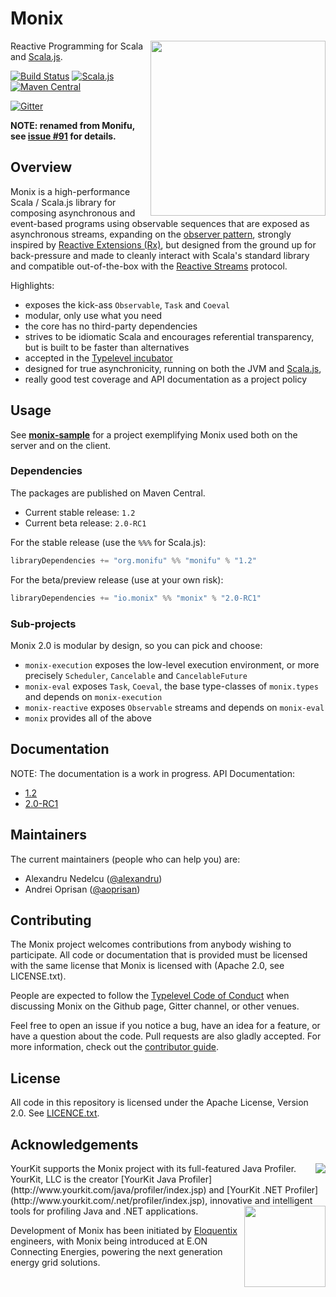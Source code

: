 # Monix

<img src="https://raw.githubusercontent.com/wiki/monixio/monix/assets/monifu-square.png" align="right" width="280" />

Reactive Programming for Scala and [Scala.js](http://www.scala-js.org/).

[![Build Status](https://travis-ci.org/monixio/monix.svg?branch=master)](https://travis-ci.org/monixio/monix)
[![Scala.js](http://scala-js.org/assets/badges/scalajs-0.6.8.svg)](http://scala-js.org)
[![Maven Central](https://maven-badges.herokuapp.com/maven-central/org.monifu/monifu_2.11/badge.svg)](https://maven-badges.herokuapp.com/maven-central/org.monifu/monifu_2.11)

[![Gitter](https://badges.gitter.im/Join%20Chat.svg)](https://gitter.im/monixio/monix?utm_source=badge&utm_medium=badge&utm_campaign=pr-badge&utm_content=badge)

**NOTE: renamed from Monifu, see [issue #91](https://github.com/monixio/monix/issues/91) for details.**

## Overview

Monix is a high-performance Scala / Scala.js library for
composing asynchronous and event-based programs using observable sequences
that are exposed as asynchronous streams, expanding on the
[observer pattern](https://en.wikipedia.org/wiki/Observer_pattern),
strongly inspired by [Reactive Extensions (Rx)](http://reactivex.io/),
but designed from the ground up  for back-pressure and made to cleanly interact
with Scala's standard library and compatible out-of-the-box with the
[Reactive Streams](http://www.reactive-streams.org/) protocol.

Highlights:

- exposes the kick-ass `Observable`, `Task` and `Coeval`
- modular, only use what you need
- the core has no third-party dependencies
- strives to be idiomatic Scala and encourages referential transparency,
  but is built to be faster than alternatives
- accepted in the [Typelevel incubator](http://typelevel.org/projects/)
- designed for true asynchronicity, running on both the
  JVM and [Scala.js](scala-js.org),
- really good test coverage and API documentation as a project policy

## Usage

See **[monix-sample](https://github.com/monixio/monix-sample)** for
a project exemplifying Monix used both on the server and on the client.

### Dependencies

The packages are published on Maven Central.

- Current stable release: `1.2`
- Current beta release: `2.0-RC1`

For the stable release (use the `%%%` for Scala.js):

```scala
libraryDependencies += "org.monifu" %% "monifu" % "1.2"
```

For the beta/preview release (use at your own risk):

```scala
libraryDependencies += "io.monix" %% "monix" % "2.0-RC1"
```

### Sub-projects

Monix 2.0 is modular by design, so you can pick and choose:

- `monix-execution` exposes the low-level execution environment, or more precisely
  `Scheduler`, `Cancelable` and `CancelableFuture`
- `monix-eval` exposes `Task`, `Coeval`, the base type-classes of `monix.types` 
   and depends on `monix-execution`
- `monix-reactive` exposes `Observable` streams and depends on `monix-eval`
- `monix` provides all of the above

## Documentation

NOTE: The documentation is a work in progress.
API Documentation:

- [1.2](https://monix.io/docs/1.2/api/)
- [2.0-RC1](https://monix.io/docs/2.0-RC1/api/)

## Maintainers

The current maintainers (people who can help you) are:

- Alexandru Nedelcu ([@alexandru](https://github.com/alexandru))
- Andrei Oprisan ([@aoprisan](https://github.com/aoprisan))

## Contributing

The Monix project welcomes contributions from anybody wishing to participate.
All code or documentation that is provided must be licensed with the same
license that Monix is licensed with (Apache 2.0, see LICENSE.txt).

People are expected to follow the [Typelevel Code of Conduct](http://typelevel.org/conduct.html)
when discussing Monix on the Github page, Gitter channel, or other venues.

Feel free to open an issue if you notice a bug, have an idea for a feature, or
have a question about the code. Pull requests are also gladly accepted. For more information,
check out the [contributor guide](CONTRIBUTING.md).

## License

All code in this repository is licensed under the Apache License, Version 2.0.
See [LICENCE.txt](./LICENSE.txt).

## Acknowledgements

<img src="https://raw.githubusercontent.com/wiki/monixio/monix/assets/yklogo.png" align="right" />
YourKit supports the Monix project with its full-featured Java Profiler.
YourKit, LLC is the creator [YourKit Java Profiler](http://www.yourkit.com/java/profiler/index.jsp)
and [YourKit .NET Profiler](http://www.yourkit.com/.net/profiler/index.jsp),
innovative and intelligent tools for profiling Java and .NET applications.

<img src="https://raw.githubusercontent.com/wiki/monixio/monix/assets/logo-eloquentix@2x.png" align="right" width="130" />

Development of Monix has been initiated by [Eloquentix](http://eloquentix.com/)
engineers, with Monix being introduced at E.ON Connecting Energies,
powering the next generation energy grid solutions.
